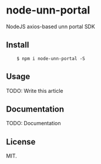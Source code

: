 # node-unn-portal

NodeJS axios-based unn portal SDK

## Install

```npm
    $ npm i node-unn-portal -S
```

## Usage

TODO: Write this article

## Documentation

TODO: Documentation

## License

MIT.

